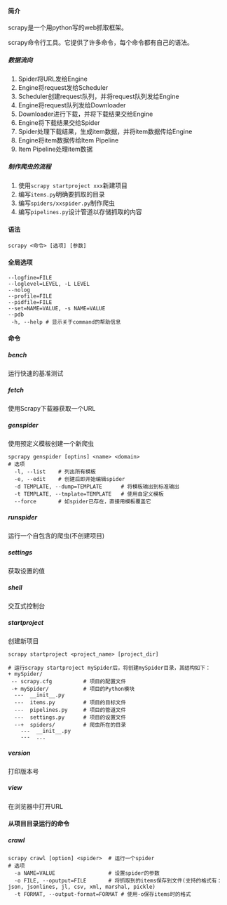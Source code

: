 #### 简介

scrapy是一个用python写的web抓取框架。

scrapy命令行工具。它提供了许多命令，每个命令都有自己的语法。

##### 数据流向

1. Spider将URL发给Engine
2. Engine将request发给Scheduler
3. Scheduler创建request队列，并将request队列发给Engine
4. Engine将request队列发给Downloader
5. Downloader进行下载，并将下载结果交给Engine
6. Engine将下载结果交给Spider
7. Spider处理下载结果，生成item数据，并将item数据传给Engine
8. Engine将item数据传给Item Pipeline
9. Item Pipeline处理item数据

##### 制作爬虫的流程

1. 使用`scrapy startproject xxx`新建项目
2. 编写`items.py`明确要抓取的目录
3. 编写`spiders/xxspider.py`制作爬虫
4. 编写`pipelines.py`设计管道以存储抓取的内容

#### 语法

```
scrapy <命令> [选项] [参数]
```

#### 全局选项

```
--logfine=FILE
--loglevel=LEVEL, -L LEVEL
--nolog
--profile=FILE
--pidfile=FILE
--set=NAME=VALUE, -s NAME=VALUE
--pdb
 -h, --help	# 显示关于command的帮助信息
```



#### 命令

##### bench

运行快速的基准测试

##### fetch

使用Scrapy下载器获取一个URL

##### genspider

使用预定义模板创建一个新爬虫

```
spcrapy genspider [optins] <name> <domain>
# 选项
  -l, --list	# 列出所有模板
  -e, --edit	# 创建后即开始编辑spider
  -d TEMPLATE, --dump=TEMPLATE		# 将模板输出到标准输出
  -t TEMPLATE, --tmplate=TEMPLATE	# 使用自定义模板
  --force		# 如spider已存在，直接用模板覆盖它
```

##### runspider

运行一个自包含的爬虫(不创建项目)

##### settings

获取设置的值

##### shell

交互式控制台

##### startproject

创建新项目

```
scrapy startproject <project_name> [project_dir]

# 运行scrapy startproject mySpider后，将创建mySpider目录，其结构如下：
+ mySpider/
 -- scrapy.cfg			# 项目的配置文件
 -+ mySpider/			# 项目的Python模块
  ---  __init__.py
  ---  items.py			# 项目的目标文件
  ---  pipelines.py		# 项目的管道文件
  ---  settings.py		# 项目的设置文件
  --+  spiders/			# 爬虫所在的目录
    ---  __init__.py
    ---  ...
```



##### version

打印版本号

##### view

在浏览器中打开URL

#### 从项目目录运行的命令

##### crawl

```
scrapy crawl [option] <spider>	# 运行一个spider
# 选项
  -a NAME=VALUE					# 设置spider的参数
  -o FILE, --oputput=FILE		# 将抓取到的items保存到文件(支持的格式有：json, jsonlines, jl, csv, xml, marshal, pickle)
  -t FORMAT, --output-format=FORMAT	# 使用-o保存items时的格式
```

